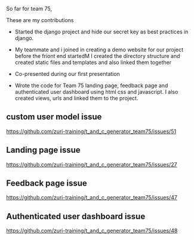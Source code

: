 
So far for team 75,

These are my contributions 

* Started the django project and hide our secret key as best practices in django.

* My teammate and i joined in creating a demo website for our project before the friont end startedM
I created the directory structure and created static files and templates and also linked them together

* Co-presented during our first presentation

* Wrote the code for Team 75 landing page, feedback page and authenticated user dashboard using html css and   javascript. I also created views, urls and  linked them to the project.  

## custom user model issue 
https://github.com/zuri-training/t_and_c_generator_team75/issues/51

## Landing page issue
https://github.com/zuri-training/t_and_c_generator_team75/issues/27


## Feedback page issue
https://github.com/zuri-training/t_and_c_generator_team75/issues/47

## Authenticated user dashboard issue
https://github.com/zuri-training/t_and_c_generator_team75/issues/48